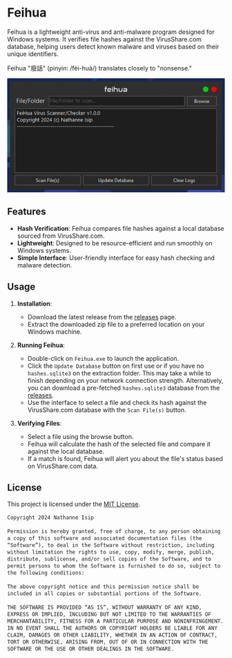 # Feihua

Feihua is a lightweight anti-virus and anti-malware program designed for Windows systems. It verifies file hashes against the VirusShare.com database, helping users detect known malware and viruses based on their unique identifiers.

Feihua "廢話" (pinyin: /fèi-huà/) translates closely to "nonsense."

<p align="center">
    <img src="assets/screenshot.png" alt="Feihua screenshot" />
</p>

## Features

- **Hash Verification**: Feihua compares file hashes against a local database sourced from VirusShare.com.
- **Lightweight**: Designed to be resource-efficient and run smoothly on Windows systems.
- **Simple Interface**: User-friendly interface for easy hash checking and malware detection.

## Usage

1. **Installation**:
    - Download the latest release from the [releases](https://github.com/nthnn/Feihua/releases) page.
    - Extract the downloaded zip file to a preferred location on your Windows machine.

2. **Running Feihua**:
    - Double-click on `Feihua.exe` to launch the application.
    - Click the `Update Database` button on first use or if you have no `hashes.sqlite3` on the extraction folder. This may take a while to finish depending on your network connection strength. Alternatively, you can download a pre-fetched `hashes.sqlite3` database from the [releases](https://github.com/nthnn/Feihua/releases).
    - Use the interface to select a file and check its hash against the VirusShare.com database with the `Scan File(s)` button.

3. **Verifying Files**:
    - Select a file using the browse button.
    - Feihua will calculate the hash of the selected file and compare it against the local database.
    - If a match is found, Feihua will alert you about the file's status based on VirusShare.com data.

## License

This project is licensed under the [MIT License](LICENSE).

```
Copyright 2024 Nathanne Isip

Permission is hereby granted, free of charge, to any person obtaining a copy of this software and associated documentation files (the “Software”), to deal in the Software without restriction, including without limitation the rights to use, copy, modify, merge, publish, distribute, sublicense, and/or sell copies of the Software, and to permit persons to whom the Software is furnished to do so, subject to the following conditions:

The above copyright notice and this permission notice shall be included in all copies or substantial portions of the Software.

THE SOFTWARE IS PROVIDED “AS IS”, WITHOUT WARRANTY OF ANY KIND, EXPRESS OR IMPLIED, INCLUDING BUT NOT LIMITED TO THE WARRANTIES OF MERCHANTABILITY, FITNESS FOR A PARTICULAR PURPOSE AND NONINFRINGEMENT. IN NO EVENT SHALL THE AUTHORS OR COPYRIGHT HOLDERS BE LIABLE FOR ANY CLAIM, DAMAGES OR OTHER LIABILITY, WHETHER IN AN ACTION OF CONTRACT, TORT OR OTHERWISE, ARISING FROM, OUT OF OR IN CONNECTION WITH THE SOFTWARE OR THE USE OR OTHER DEALINGS IN THE SOFTWARE.
```